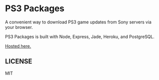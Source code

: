 # PS3 Packages
A convenient way to download PS3 game updates from Sony servers via your browser.

PS3 Packages is built with Node, Express, Jade, Heroku, and PostgreSQL.

[Hosted here.](http://ps3.jonoco.me)

## LICENSE
MIT